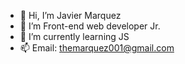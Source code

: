 - 👋 Hi, I’m Javier Marquez
- 👀 I’m Front-end web developer Jr.
- 🌱 I’m currently learning JS
- 📫 Email: themarquez001@gmail.com

<!---
Xavmarkz/Xavmarkz is a ✨ special ✨ repository because its `README.md` (this file) appears on your GitHub profile.
You can click the Preview link to take a look at your changes.
--->
